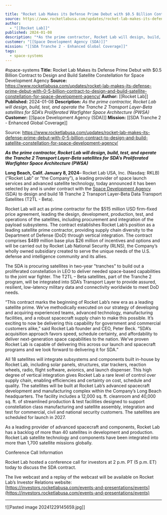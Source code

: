 ```yaml
---

title: "Rocket Lab Makes its Defense Prime Debut with $0.5 Billion Contract to Design and Build Satellite Constellation for Space Development Agency "
source: https://www.rocketlabusa.com/updates/rocket-lab-makes-its-defense-prime-debut-with-0-5-billion-contract-to-design-and-build-satellite-constellation-for-space-development-agency/
author:
  - "[[Rocket Lab]]"
published: 2024-01-08
description: "*As the prime contractor, Rocket Lab will design, build, test, and operate the Tranche 2 Transport Layer-Beta satellites for SDA’s Proliferated Warfighter Space Architecture (PWSA)*"
customer: "[[Space Development Agency (SDA)]]"
mission: "[[SDA Tranche 2 - Enhanced Global Coverage]]"
tags:
  - space-systems
---
```


#space-systems
**Title:** Rocket Lab Makes its Defense Prime Debut with $0.5 Billion Contract to Design and Build Satellite Constellation for Space Development Agency 
**Source:** https://www.rocketlabusa.com/updates/rocket-lab-makes-its-defense-prime-debut-with-0-5-billion-contract-to-design-and-build-satellite-constellation-for-space-development-agency/
**Author:** [[Rocket Lab]]
**Published:** 2024-01-08
**Description:** *As the prime contractor, Rocket Lab will design, build, test, and operate the Tranche 2 Transport Layer-Beta satellites for SDA’s Proliferated Warfighter Space Architecture (PWSA)*
**Customer:** [[Space Development Agency (SDA)]]
**Mission:** [[SDA Tranche 2 - Enhanced Global Coverage]]

Source: https://www.rocketlabusa.com/updates/rocket-lab-makes-its-defense-prime-debut-with-0-5-billion-contract-to-design-and-build-satellite-constellation-for-space-development-agency/

***As the prime contractor, Rocket Lab will design, build, test, and operate the Tranche 2 Transport Layer-Beta satellites for SDA’s Proliferated Warfighter Space Architecture (PWSA)***

**Long Beach, Calif. January 8, 2024**– Rocket Lab USA, Inc. (Nasdaq: RKLB) (“Rocket Lab” or “the Company”), a leading provider of space launch services and advanced satellite technology, today announced it has been selected by and is under contract with the [Space Development Agency](https://www.sda.mil/) (SDA) to design and build 18 Tranche 2 Transport Layer-Beta Data Transport Satellites (T2TL - Beta).

Rocket Lab will act as prime contractor for the $515 million USD firm-fixed price agreement, leading the design, development, production, test, and operations of the satellites, including procurement and integration of the payload subsystems. The contract establishes Rocket Lab’s position as a leading satellite prime contractor, providing supply chain diversity to the Department of Defense (DoD) through vertical integration. The contract comprises $489 million base plus $26 million of incentives and options and will be carried out by Rocket Lab National Security (RLNS), the Company’s wholly owned subsidiary created to serve the unique needs of the U.S. defense and intelligence community and its allies.

The SDA is procuring satellites in two-year "tranches" to build out a proliferated constellation in LEO to deliver needed space-based capabilities to the joint war fighter. The T2TL – Beta satellites, part of the Tranche 2 program, will be integrated into SDA’s Transport Layer to provide assured, resilient, low-latency military data and connectivity worldwide to meet DoD needs.

“This contract marks the beginning of Rocket Lab’s new era as a leading satellite prime. We’ve methodically executed on our strategy of developing and acquiring experienced teams, advanced technology, manufacturing facilities, and a robust spacecraft supply chain to make this possible. It’s exciting to now be delivering this capability for government and commercial customers alike,” said Rocket Lab founder and CEO, Peter Beck. “SDA’s acquisition approach favors speed, schedule certainty, and affordability to deliver next-generation space capabilities to the nation. We’ve proven Rocket Lab is capable of delivering this across our launch and spacecraft programs and we look forward to delivering it for SDA.”

All 18 satellites will integrate subsystems and components built in-house by Rocket Lab, including solar panels, structures, star trackers, reaction wheels, radio, flight software, avionics, and launch dispenser. This high degree of vertical integration gives Rocket Lab a rare level of control over supply chain, enabling efficiencies and certainty on cost, schedule and quality. The satellites will be built at Rocket Lab’s advanced spacecraft development and manufacturing complex within the Company’s Long Beach headquarters. The facility includes a 12,000 sq. ft. cleanroom and 40,000 sq. ft. of streamlined production & test facilities designed to support constellation class manufacturing and satellite assembly, integration and test for commercial, civil and national security customers. The satellites are scheduled for launch in 2027. 

As a leading provider of advanced spacecraft and components, Rocket Lab has a backlog of more than 40 satellites in development and production. Rocket Lab satellite technology and components have been integrated into more than 1,700 satellite missions globally.

Conference Call Information

Rocket Lab hosted a conference call for investors at 2 p.m. PT (5 p.m. ET) today to discuss the SDA contract.

The live webcast and a replay of the webcast will be available on Rocket Lab’s Investor Relations website: [https://investors.rocketlabusa.com/events-and-presentations/events](https://investors.rocketlabusa.com/events-and-presentations/events)

---

![[Pasted image 20241229145659.jpg]]